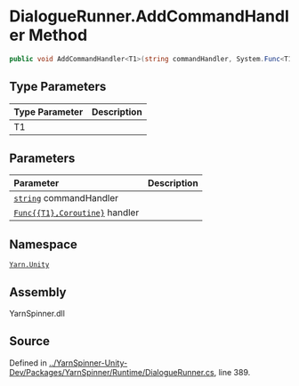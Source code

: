 # DialogueRunner.AddCommandHandler<T1> Method


```csharp
public void AddCommandHandler<T1>(string commandHandler, System.Func<T1, Coroutine> handler)
```

## Type Parameters
|Type Parameter|Description|
|:---|:---|
|T1||
## Parameters
|Parameter|Description|
|:---|:---|
|[`string`](https://docs.microsoft.com/dotnet/api/System.String) commandHandler||
|[`Func{{T1},Coroutine}`](https://docs.microsoft.com/dotnet/api/System.Func{{T1},Coroutine}) handler||


## Namespace
[`Yarn.Unity`](/api/csharp/yarn.unity/README.md)

## Assembly
YarnSpinner.dll

## Source
Defined in [../YarnSpinner-Unity-Dev/Packages/YarnSpinner/Runtime/DialogueRunner.cs](https://github.com/YarnSpinnerTool/YarnSpinner-Unity//blob/develop/Runtime/DialogueRunner.cs#L389), line 389.
